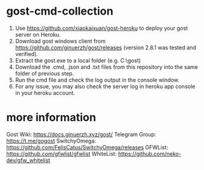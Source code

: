 # gost-cmd-collection

1. Use https://github.com/xiaokaixuan/gost-heroku to deploy your gost server on Heroku.
2. Download gost windows client from https://github.com/ginuerzh/gost/releases (version 2.8.1 was tested and verified).
3. Extract the gost.exe to a local folder (e.g. C:\gost\)
4. Download the .cmd, .json and .txt files from this repository into the same folder of previous step.
5. Run the cmd file and check the log output in the console window.
6. For any issue, you may also check the server log in heroku app console in your heroku account.

# more information

Gost Wiki: https://docs.ginuerzh.xyz/gost/
Telegram Group: https://t.me/gogost
SwitchyOmega: https://github.com/FelisCatus/SwitchyOmega/releases
GFWList: https://github.com/gfwlist/gfwlist
WhiteList: https://github.com/neko-dev/gfw_whitelist

